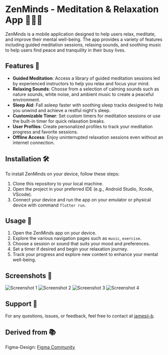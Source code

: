 # ZenMinds - Meditation & Relaxation App 🧘‍♂️🎶

ZenMinds is a mobile application designed to help users relax, meditate, and improve their mental well-being. The app provides a variety of features including guided meditation sessions, relaxing sounds, and soothing music to help users find peace and tranquility in their busy lives.

## Features 🌟

- **Guided Meditation**: Access a library of guided meditation sessions led by experienced instructors to help you relax and focus your mind.
- **Relaxing Sounds**: Choose from a selection of calming sounds such as nature sounds, white noise, and ambient music to create a peaceful environment.
- **Sleep Aid**: Fall asleep faster with soothing sleep tracks designed to help you unwind and achieve a restful night's sleep.
- **Customizable Timer**: Set custom timers for meditation sessions or use the built-in timer for quick relaxation breaks.
- **User Profiles**: Create personalized profiles to track your meditation progress and favorite sessions.
- **Offline Access**: Enjoy uninterrupted relaxation sessions even without an internet connection.

## Installation 🛠️

To install ZenMinds on your device, follow these steps:

1. Clone this repository to your local machine.
2. Open the project in your preferred IDE (e.g., Android Studio, Xcode, VScode).
3. Connect your device and run the app on your emulator or physical device with command `flutter run`.


## Usage 🚀

1. Open the ZenMinds app on your device.
2. Explore the various navigation pages such as `music`, `exercise`.
3. Choose a session or sound that suits your mood and preferences.
4. Set a timer if desired and begin your relaxation journey.
5. Track your progress and explore new content to enhance your mental well-being.

## Screenshots 📸
![Screenshot 1](i-1.jpg)
![Screenshot 2](i-2.jpg)
![Screenshot 3](i-3.jpg)
![Screenshot 4](i-4.jpg)



## Support 🤝

For any questions, issues, or feedback, feel free to contact at [jamesii-b](https://github.com/jamesii-b).

## Derived from 📚
Figma-Design: [Figma Community](https://www.figma.com/community/file/882888114457713282/meditation-app-ui?searchSessionId=ls7zxt85-qmd6ktp5at&fuid=1328930692164390358)
